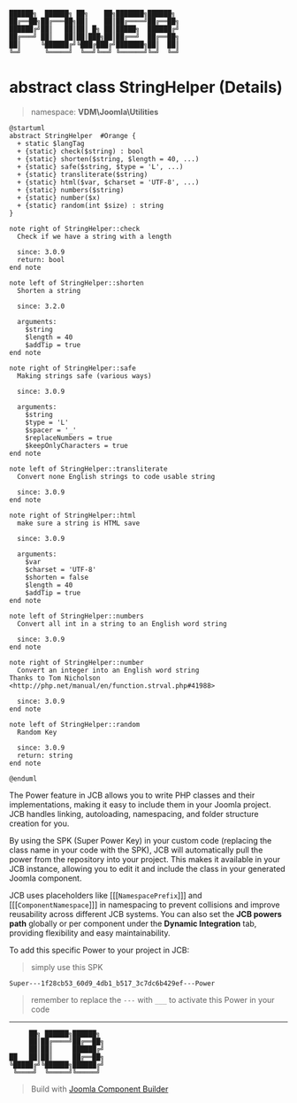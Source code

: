 ```
██████╗  ██████╗ ██╗    ██╗███████╗██████╗
██╔══██╗██╔═══██╗██║    ██║██╔════╝██╔══██╗
██████╔╝██║   ██║██║ █╗ ██║█████╗  ██████╔╝
██╔═══╝ ██║   ██║██║███╗██║██╔══╝  ██╔══██╗
██║     ╚██████╔╝╚███╔███╔╝███████╗██║  ██║
╚═╝      ╚═════╝  ╚══╝╚══╝ ╚══════╝╚═╝  ╚═╝
```
# abstract class StringHelper (Details)
> namespace: **VDM\Joomla\Utilities**

```uml
@startuml
abstract StringHelper  #Orange {
  + static $langTag
  + {static} check($string) : bool
  + {static} shorten($string, $length = 40, ...)
  + {static} safe($string, $type = 'L', ...)
  + {static} transliterate($string)
  + {static} html($var, $charset = 'UTF-8', ...)
  + {static} numbers($string)
  + {static} number($x)
  + {static} random(int $size) : string
}

note right of StringHelper::check
  Check if we have a string with a length

  since: 3.0.9
  return: bool
end note

note left of StringHelper::shorten
  Shorten a string

  since: 3.2.0
  
  arguments:
    $string
    $length = 40
    $addTip = true
end note

note right of StringHelper::safe
  Making strings safe (various ways)

  since: 3.0.9
  
  arguments:
    $string
    $type = 'L'
    $spacer = '_'
    $replaceNumbers = true
    $keepOnlyCharacters = true
end note

note left of StringHelper::transliterate
  Convert none English strings to code usable string

  since: 3.0.9
end note

note right of StringHelper::html
  make sure a string is HTML save

  since: 3.0.9
  
  arguments:
    $var
    $charset = 'UTF-8'
    $shorten = false
    $length = 40
    $addTip = true
end note

note left of StringHelper::numbers
  Convert all int in a string to an English word string

  since: 3.0.9
end note

note right of StringHelper::number
  Convert an integer into an English word string
Thanks to Tom Nicholson <http://php.net/manual/en/function.strval.php#41988>

  since: 3.0.9
end note

note left of StringHelper::random
  Random Key

  since: 3.0.9
  return: string
end note
 
@enduml
```

The Power feature in JCB allows you to write PHP classes and their implementations, making it easy to include them in your Joomla project. JCB handles linking, autoloading, namespacing, and folder structure creation for you.

By using the SPK (Super Power Key) in your custom code (replacing the class name in your code with the SPK), JCB will automatically pull the power from the repository into your project. This makes it available in your JCB instance, allowing you to edit it and include the class in your generated Joomla component.

JCB uses placeholders like [[[`NamespacePrefix`]]] and [[[`ComponentNamespace`]]] in namespacing to prevent collisions and improve reusability across different JCB systems. You can also set the **JCB powers path** globally or per component under the **Dynamic Integration** tab, providing flexibility and easy maintainability.

To add this specific Power to your project in JCB:

> simply use this SPK
```
Super---1f28cb53_60d9_4db1_b517_3c7dc6b429ef---Power
```
> remember to replace the `---` with `___` to activate this Power in your code

---
```
     ██╗ ██████╗██████╗
     ██║██╔════╝██╔══██╗
     ██║██║     ██████╔╝
██   ██║██║     ██╔══██╗
╚█████╔╝╚██████╗██████╔╝
 ╚════╝  ╚═════╝╚═════╝
```
> Build with [Joomla Component Builder](https://git.vdm.dev/joomla/Component-Builder)

